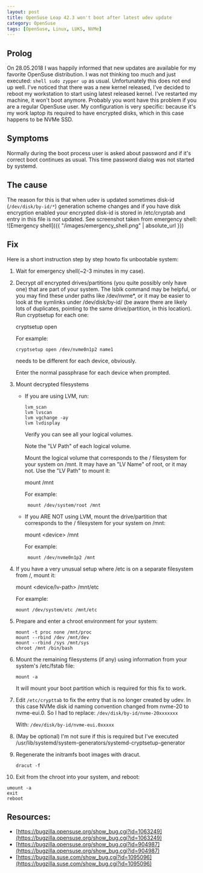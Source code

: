 ```yaml
---
layout: post
title: OpenSuse Leap 42.3 won't boot after latest udev update
category: OpenSuse
tags: [OpenSuse, Linux, LUKS, NVMe]
---
```


## Prolog 

On 28.05.2018 I was happily informed that new updates are available for my favorite
OpenSuse distribution. I was not thinking too much and just executed:
```shell sudo zypper up``` as usual. Unfortunately this does not end up well.
I've noticed that there was a new kernel released, I've decided to reboot my workstation
to start using latest released kernel.
I've restarted my machine, it won't boot anymore. Probably you wont 
have this problem if you are a regular OpenSuse user. My configuration is very specific: because it's 
my work laptop its required to have encrypted disks, which in this case happens to be NVMe SSD.


## Symptoms
Normally during the boot process user is asked about password and if it's correct boot continues as
usual. This time password dialog was not started by systemd.


## The cause

The reason for this is that when udev is updated sometimes disk-id (```/dev/disk/by-id/*```) generation scheme
changes and if you have disk encryption enabled your encrypted disk-id is stored in /etc/cryptab and entry
in this file is not updated. See screenshot taken from emergency shell:
![Emergency shell]({{ "/images/emergency_shell.png" | absolute_url }}) <!-- .element style="border: 0; background: None; box-shadow: None" -->


## Fix

Here is a short instruction step by step howto fix unbootable system:

1. Wait for emergency shell(~2-3 minutes in my case).

2. Decrypt *all* encrypted drives/partitions (you quite possibly only have one) that are part of your system. The lsblk command may be helpful, or you may find these under paths like /dev/nvme*, or it may be easier to look at the symlinks under /dev/disk/by-id/ (be aware there are likely lots of duplicates, pointing to the same drive/partition, in this location). Run cryptsetup for each one:

   cryptsetup open <device> <some-unique-name>

   For example:

   ```cryptsetup open /dev/nvme0n1p2 name1```

    <some-unique-name> needs to be different for each device, obviously. 

    Enter the normal passphrase for each device when prompted.

3. Mount decrypted filesystems
   * If you are using LVM, run:
     ```
     lvm_scan
     lvm lvscan
     lvm vgchange -ay
     lvm lvdisplay
     ```
     
     Verify you can see all your logical volumes.

     Note the "LV Path" of each logical volume.

     Mount the logical volume that corresponds to the / filesystem for your system on /mnt. It may have an "LV Name" of root, or it may not. Use the "LV Path" to mount it:

     mount <lv-path> /mnt

     For example:

     ```
      mount /dev/system/root /mnt
     ```

   * If you ARE NOT using LVM, mount the drive/partition that corresponds to the / filesystem for your system on /mnt:

     mount \<device\> /mnt

      For example:
     ```
      mount /dev/nvme0n1p2 /mnt
     ```
4. If you have a very unusual setup where /etc is on a separate filesystem from /, mount it:

   mount <device/lv-path> /mnt/etc

   For example:
   ```
   mount /dev/system/etc /mnt/etc
   ```
5. Prepare and enter a chroot environment for your system:
   ```
   mount -t proc none /mnt/proc
   mount --rbind /dev /mnt/dev
   mount --rbind /sys /mnt/sys
   chroot /mnt /bin/bash
   ```
6. Mount the remaining filesystems (if any) using information from your system's /etc/fstab file:

   ```
   mount -a
   ```
   It will mount your boot partition which is required for this fix to work.

7. Edit `/etc/crypttab` to fix the entry that is no longer created by udev. In this case NVMe disk id naming convention changed from nvme-20 to nvme-eui.0.
  So I had to replace:
  `/dev/disk/by-id/nvme-20xxxxxxx`

   With: `/dev/disk/by-id/nvme-eui.0xxxxx`

8. (May be optional) I'm not sure if this is required but I've executed /usr/lib/systemd/system-generators/systemd-cryptsetup-generator

9. Regenerate the initramfs boot images with dracut.

   ```
   dracut -f
   ```
10. Exit from the chroot into your system, and reboot:
   ```
   umount -a
   exit
   reboot
   ```
   

## Resources:
* [https://bugzilla.opensuse.org/show_bug.cgi?id=1063249](https://bugzilla.opensuse.org/show_bug.cgi?id=1063249)
* [https://bugzilla.opensuse.org/show_bug.cgi?id=904987](https://bugzilla.opensuse.org/show_bug.cgi?id=904987)
* [https://bugzilla.suse.com/show_bug.cgi?id=1095096](https://bugzilla.suse.com/show_bug.cgi?id=1095096)

